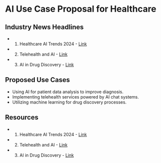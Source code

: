 # AI Use Case Proposal for Healthcare

## Industry News Headlines
- 1. Healthcare AI Trends 2024 - [Link](https://example.com/healthcare-ai-trends-2024)
- 2. Telehealth and AI - [Link](https://example.com/telehealth-ai)
- 3. AI in Drug Discovery - [Link](https://example.com/ai-drug-discovery)

## Proposed Use Cases
- Using AI for patient data analysis to improve diagnosis.
- Implementing telehealth services powered by AI chat systems.
- Utilizing machine learning for drug discovery processes.

## Resources
- 1. Healthcare AI Trends 2024 - [Link](https://example.com/healthcare-ai-trends-2024)
- 2. Telehealth and AI - [Link](https://example.com/telehealth-ai)
- 3. AI in Drug Discovery - [Link](https://example.com/ai-drug-discovery)
